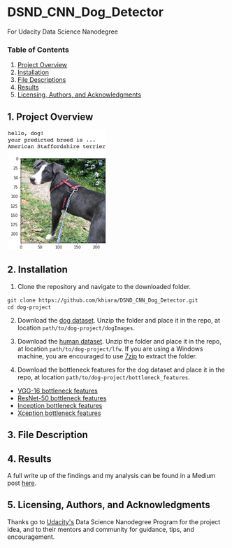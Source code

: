 # DSND_CNN_Dog_Detector
For Udacity Data Science Nanodegree

[//]: # (Image References)

[image1]: ./images/sample_dog_output.png "Sample Output"
[image2]: ./images/vgg16_model.png "VGG-16 Model Keras Layers"
[image3]: ./images/vgg16_model_draw.png "VGG16 Model Figure"


### Table of Contents
  1. [Project Overview](#1--project-overview)
  2. [Installation](#2--installation)
  3. [File Descriptions](#3--file-descriptions)
  4. [Results](#4--results)
  5. [Licensing, Authors, and Acknowledgments](#5--licensing-authors-and-acknowledgments)

## 1. Project Overview

![Sample Output][image1]

## 2. Installation
1. Clone the repository and navigate to the downloaded folder.
```	
git clone https://github.com/khiara/DSND_CNN_Dog_Detector.git
cd dog-project
```

2. Download the [dog dataset](https://s3-us-west-1.amazonaws.com/udacity-aind/dog-project/dogImages.zip).  Unzip the folder and place it in the repo, at location `path/to/dog-project/dogImages`. 

3. Download the [human dataset](https://s3-us-west-1.amazonaws.com/udacity-aind/dog-project/lfw.zip).  Unzip the folder and place it in the repo, at location `path/to/dog-project/lfw`.  If you are using a Windows machine, you are encouraged to use [7zip](http://www.7-zip.org/) to extract the folder. 

4. Download the bottleneck features for the dog dataset and place it in the repo, at location `path/to/dog-project/bottleneck_features`.
* [VGG-16 bottleneck features](https://s3-us-west-1.amazonaws.com/udacity-aind/dog-project/DogVGG16Data.npz)  
* [ResNet-50 bottleneck features](https://s3-us-west-1.amazonaws.com/udacity-aind/dog-project/DogResnet50Data.npz)
* [Inception bottleneck features](https://s3-us-west-1.amazonaws.com/udacity-aind/dog-project/DogInceptionV3Data.npz)
* [Xception bottleneck features](https://s3-us-west-1.amazonaws.com/udacity-aind/dog-project/DogXceptionData.npz)

## 3. File Description

## 4. Results
A full write up of the findings and my analysis can be found in a Medium post [here](https://medium.com/@k.chinn/             ).

## 5. Licensing, Authors, and Acknowledgments
Thanks go to [Udacity's](https://Udacity.com) Data Science Nanodegree Program for the project idea, and to their mentors and community for guidance, tips, and encouragement. 
